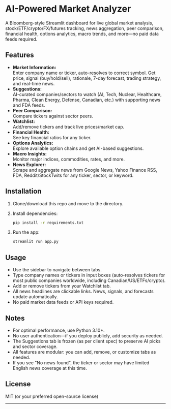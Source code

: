 # AI-Powered Market Analyzer

A Bloomberg-style Streamlit dashboard for live global market analysis, stock/ETF/crypto/FX/futures tracking, news aggregation, peer comparison, financial health, options analytics, macro trends, and more—no paid data feeds required.

## Features

- **Market Information:**  
  Enter company name or ticker, auto-resolves to correct symbol. Get price, signal (buy/hold/sell), rationale, 7-day forecast, trading strategy, and real-time news.
- **Suggestions:**  
  AI-curated companies/sectors to watch (AI, Tech, Nuclear, Healthcare, Pharma, Clean Energy, Defense, Canadian, etc.) with supporting news and FDA feeds.
- **Peer Comparison:**  
  Compare tickers against sector peers.
- **Watchlist:**  
  Add/remove tickers and track live prices/market cap.
- **Financial Health:**  
  See key financial ratios for any ticker.
- **Options Analytics:**  
  Explore available option chains and get AI-based suggestions.
- **Macro Insights:**  
  Monitor major indices, commodities, rates, and more.
- **News Explorer:**  
  Scrape and aggregate news from Google News, Yahoo Finance RSS, FDA, Reddit/StockTwits for any ticker, sector, or keyword.

## Installation

1. Clone/download this repo and move to the directory.
2. Install dependencies:

    ```bash
    pip install -r requirements.txt
    ```

3. Run the app:

    ```bash
    streamlit run app.py
    ```

## Usage

- Use the sidebar to navigate between tabs.
- Type company names or tickers in input boxes (auto-resolves tickers for most public companies worldwide, including Canadian/US/ETFs/crypto).
- Add or remove tickers from your Watchlist tab.
- All news headlines are clickable links. News, signals, and forecasts update automatically.
- No paid market data feeds or API keys required.

## Notes

- For optimal performance, use Python 3.10+.
- No user authentication—if you deploy publicly, add security as needed.
- The Suggestions tab is frozen (as per client spec) to preserve AI picks and sector coverage.
- All features are modular: you can add, remove, or customize tabs as needed.
- If you see "No news found", the ticker or sector may have limited English news coverage at this time.

## License

MIT (or your preferred open-source license)

---

